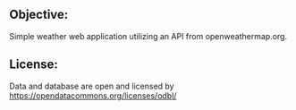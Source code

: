 ## Objective:
Simple weather web application utilizing an API from openweathermap.org. 

## License:
Data and database are open and licensed by https://opendatacommons.org/licenses/odbl/